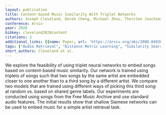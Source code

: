 ```yaml
---
layout: publication
title: Content-based Music Similarity With Triplet Networks
authors: Joseph Cleveland, Derek Cheng, Michael Zhou, Thorsten Joachims, Douglas Turnbull
conference: Arxiv
year: 2020
bibkey: cleveland2020content
citations: 2
additional_links: [{name: Paper, url: 'https://arxiv.org/abs/2008.04938'}]
tags: ["Audio Retrieval", "Distance Metric Learning", "Similarity Search", "Supervised"]
short_authors: Cleveland et al.
---
```

We explore the feasibility of using triplet neural networks to embed songs
based on content-based music similarity. Our network is trained using triplets
of songs such that two songs by the same artist are embedded closer to one
another than to a third song by a different artist. We compare two models that
are trained using different ways of picking this third song: at random vs.
based on shared genre labels. Our experiments are conducted using songs from
the Free Music Archive and use standard audio features. The initial results
show that shallow Siamese networks can be used to embed music for a simple
artist retrieval task.